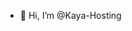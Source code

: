 - 👋 Hi, I’m @Kaya-Hosting

<!---
Kaya-Hosting/Kaya-Hosting is a ✨ special ✨ repository because its `README.md` (this file) appears on your GitHub profile.
You can click the Preview link to take a look at your changes.
--->
